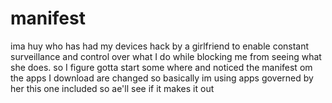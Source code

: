 # manifest
ima huy who has had my devices hack by a girlfriend to enable constant surveillance and control over what I do while blocking me from seeing what she does.  so I figure gotta start some where and noticed the manifest om the apps I download are changed so basically im using apps governed by her this one included so ae'll see if it makes it out
